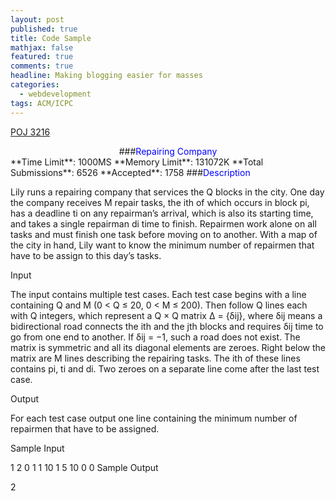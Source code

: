```yaml
---
layout: post
published: true
title: Code Sample
mathjax: false
featured: true
comments: true
headline: Making blogging easier for masses
categories: 
  - webdevelopment
tags: ACM/ICPC
---
```

[POJ 3216](http://poj.org/problem?id=3216)

<center>###<font color="blue">Repairing Company</font></center>
**Time Limit**: 1000MS		**Memory Limit**: 131072K
**Total Submissions**: 6526		**Accepted**: 1758
###<font color="blue">Description</font>

Lily runs a repairing company that services the Q blocks in the city. One day the company receives M repair tasks, the ith of which occurs in block pi, has a deadline ti on any repairman’s arrival, which is also its starting time, and takes a single repairman di time to finish. Repairmen work alone on all tasks and must finish one task before moving on to another. With a map of the city in hand, Lily want to know the minimum number of repairmen that have to be assign to this day’s tasks.

Input

The input contains multiple test cases. Each test case begins with a line containing Q and M (0 < Q ≤ 20, 0 < M ≤ 200). Then follow Q lines each with Q integers, which represent a Q × Q matrix Δ = {δij}, where δij means a bidirectional road connects the ith and the jth blocks and requires δij time to go from one end to another. If δij = −1, such a road does not exist. The matrix is symmetric and all its diagonal elements are zeroes. Right below the matrix are M lines describing the repairing tasks. The ith of these lines contains pi, ti and di. Two zeroes on a separate line come after the last test case.

Output

For each test case output one line containing the minimum number of repairmen that have to be assigned.

Sample Input

1 2
0
1 1 10
1 5 10
0 0
Sample Output

2